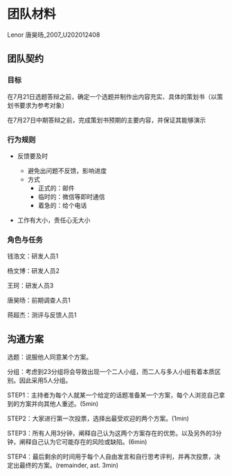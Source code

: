 # 团队材料

Lenor 唐昊旸_2007_U202012408

## 团队契约

### 目标

在7月21日选题答辩之前，确定一个选题并制作出内容充实、具体的策划书（以策划书要求为参考对象）

在7月27日中期答辩之前，完成策划书预期的主要内容，并保证其能够演示

### 行为规则

- 反馈要及时
  - 避免出问题不反馈，影响进度
  - 方式
    - 正式的：邮件
    - 临时的：微信等即时通信
    - 着急的：给个电话

- 工作有大小，责任心无大小

### 角色与任务

钱浩文：研发人员1

杨文博：研发人员2

王珂：研发人员3

唐昊旸：前期调查人员1

蒋超杰：测评与反馈人员1

## 沟通方案

选题：说服他人同意某个方案。

分组：考虑到23分组将会导致出现一个二人小组，而二人与多人小组有着本质区别。因此采用5人分组。

STEP1：主持者为每个人就某一个给定的话题准备某一个方案，每个人浏览自己拿到的方案并向其他人重述。(5min)

STEP2：大家进行第一次投票，选择出最受欢迎的两个方案。(1min)

STEP3：所有人用3分钟，阐释自己认为这两个方案存在的优势。以及另外的3分钟，阐释自己认为它可能存在的风险或缺陷。(6min)

STEP4：最后剩余的时间用于每个人自由发言和自行思考评判，并再次投票，决定出最终的方案。(remainder, ast. 3min)
